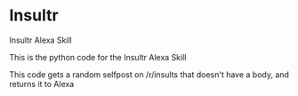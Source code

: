 # Insultr
Insultr Alexa Skill

This is the python code for the Insultr Alexa Skill

This code gets a random selfpost on /r/insults that doesn't have a body, and returns it to Alexa

